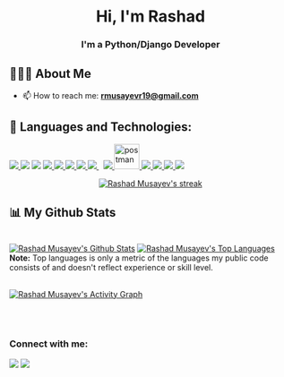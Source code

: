 
<h1 align="center">Hi, I'm Rashad</h1>
<h3 align="center">I'm a Python/Django Developer</h3>

## 💁🏻‍♂️ About Me
- 📫 How to reach me: **rmusayevr19@gmail.com**

## 🚀 Languages and Technologies:
<p align="left"> 
    <a href="https://www.python.org" target="_blank"> <img src="https://img.icons8.com/color/48/000000/python.png"/> </a> 
    <a href="https://www.djangoproject.com/" target="_blank"><img src="https://img.icons8.com/color/48/000000/django.png"/></a> 
    <a href="https://flask.palletsprojects.com/en/2.2.x/" target="_blank"><img src="https://img.icons8.com/flask"/></a> 
    <a href="https://developer.mozilla.org/en-US/docs/Web/JavaScript" target="_blank"> <img src="https://img.icons8.com/color/48/000000/javascript.png"/> </a> 
    <a href="https://www.w3.org/html/" target="_blank"> <img src="https://img.icons8.com/color/48/000000/html-5.png"/> </a> 
    <a href="https://www.w3schools.com/css/" target="_blank"> <img src="https://img.icons8.com/color/48/000000/css3.png"/> </a> 
    <a href="https://getbootstrap.com" target="_blank"> <img src="https://img.icons8.com/color/48/000000/bootstrap.png"/> </a> 
    <a style="padding-right:8px;" href="https://www.mysql.com/" target="_blank"> <img src="https://img.icons8.com/fluent/50/000000/mysql-logo.png"/> </a>
    <a href="https://www.postgresql.org/" target="_blank"> <img src="https://img.icons8.com/color/48/000000/postgresql.png"/> </a>
    <a href="https://postman.com" target="_blank"> <img src="https://www.vectorlogo.zone/logos/getpostman/getpostman-icon.svg" alt="postman" width="45" height="45"/> </a>   
    <a href="https://git-scm.com/" target="_blank"> <img src="https://img.icons8.com/color/48/000000/git.png"/> </a> 
    <a href="https://www.docker.com/" target="_blank"><img src="https://img.icons8.com/color/48/000000/docker.png"/> </a> 
    <a href="https://redis.io/" target="_blank"><img src="https://img.icons8.com/color/48/000000/redis.png"/> </a> 
    <a href="https://www.nginx.com/" target="_blank"><img src="https://img.icons8.com/color/48/000000/nginx.png"/></a> 
</p>

<p align="center">
    <a href="https://github.com/rmusayevr/github-readme-streak-stats">
        <img title="🔥 Get streak stats for your profile at git.io/streak-stats" alt="Rashad Musayev's streak" src="https://github-readme-streak-stats.herokuapp.com/?user=rmusayevr&theme=black-ice&hide_border=true&stroke=0000&background=060A0CD0"/>
    </a>
</p>

## 📊 My Github Stats

  <br/>
    <a href="https://github.com/rmusayevr/github-readme-stats"><img alt="Rashad Musayev's Github Stats" src="https://github-readme-stats.vercel.app/api?username=rmusayevr&show_icons=true&count_private=true&theme=react&hide_border=true&bg_color=0D1117" /></a>
  <a href="https://github.com/rmusayevr/github-readme-stats"><img alt="Rashad Musayev's Top Languages" src="https://github-readme-stats.vercel.app/api/top-langs/?username=rmusayevr&langs_count=8&count_private=true&layout=compact&theme=react&hide_border=true&bg_color=0D1117" /></a>
  <br/>
  <b>Note:</b> Top languages is only a metric of the languages my public code consists of and doesn't reflect experience or skill level.
<br/>
<br/>

<a href="https://github.com/rmusayevr/github-readme-activity-graph"><img alt="Rashad Musayev's Activity Graph" src="https://activity-graph.herokuapp.com/graph?username=rmusayevr&bg_color=0D1117&color=5BCDEC&line=5BCDEC&point=FFFFFF&hide_border=true" /></a>

<br/>
<br/>

### Connect with me:
<p align="left">

<a href = "https://linkedin.com/in/rashadmusayev"><img src="https://img.icons8.com/fluent/48/000000/linkedin.png"/></a>
<a href = "https://twitter.com/rmusayevr"><img src="https://img.icons8.com/fluent/48/000000/twitter.png"/></a>


</p>
